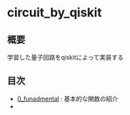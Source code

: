 # circuit_by_qiskit


## 概要

学習した量子回路をqiskitによって実装する

## 目次
 * [0_funadmental](./0_fundamental) : 基本的な関数の紹介
 * 
